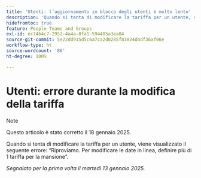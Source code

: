 ```yaml
---
title: 'Utenti: l’aggiornamento in blocco degli utenti è molto lento'
description: 'Quando si tenta di modificare la tariffa per un utente, viene visualizzato il seguente errore: “Riproviamo. Per modificare le date in linea, definire più di 1 tariffa per la mansione”.'
hidefromtoc: true
feature: People Teams and Groups
exl-id: ec7464c7-2952-4a4a-8fa1-594405a3ea84
source-git-commit: 5e22dd915d5c6a7ca2d0285f83824d4df36af06e
workflow-type: ht
source-wordcount: '86'
ht-degree: 100%

---
```


# Utenti: errore durante la modifica della tariffa

>[!NOTE]
>
>Questo articolo è stato corretto il 18 gennaio 2025.

Quando si tenta di modificare la tariffa per un utente, viene visualizzato il seguente errore: “Riproviamo. Per modificare le date in linea, definire più di 1 tariffa per la mansione”.

_Segnalato per la prima volta il martedì 13 gennaio 2025._

